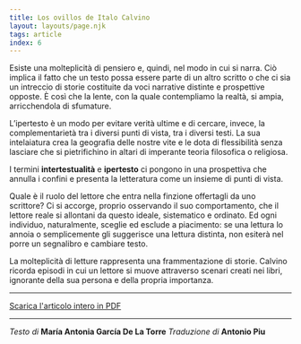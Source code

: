 ```yaml
---
title: Los ovillos de Italo Calvino
layout: layouts/page.njk
tags: article
index: 6
---
```


Esiste una molteplicità di pensiero e, quindi, nel modo in cui si narra.
Ciò implica il fatto che un testo possa essere parte di un altro scritto o che ci sia un intreccio di storie costituite da voci narrative distinte e prospettive opposte. È così che la lente, con la quale contempliamo la realtà, si ampia, arricchendola di sfumature.

L’ipertesto è un modo per evitare verità ultime e di cercare, invece, la complementarietà tra i diversi punti di vista, tra i diversi testi. La sua intelaiatura crea la geografia delle nostre vite e le dota di flessibilità senza lasciare che si pietrifichino in altari di imperante teoria filosofica o religiosa.

I termini **intertestualità** e **ipertesto** ci pongono in una prospettiva che annulla i confini e presenta la letteratura come un insieme di punti di vista.

Quale è il ruolo del lettore che entra nella finzione offertagli da uno scrittore? Ci si accorge, proprio osservando il suo comportamento, che il lettore reale si allontani da questo ideale, sistematico e ordinato. Ed ogni individuo, naturalmente, sceglie ed esclude a piacimento: se una lettura lo annoia o semplicemente gli suggerisce una lettura distinta, non esiterà nel porre un segnalibro e cambiare testo.

La molteplicità di letture rappresenta una frammentazione di storie. Calvino ricorda episodi in cui un lettore si muove attraverso scenari creati nei libri, ignorante della sua persona e della propria importanza.

***

[Scarica l'articolo intero in PDF](ovillos-italo-calvino.pdf)

***

_Testo di_ **María Antonia García De La Torre**
_Traduzione di_ **Antonio Piu**